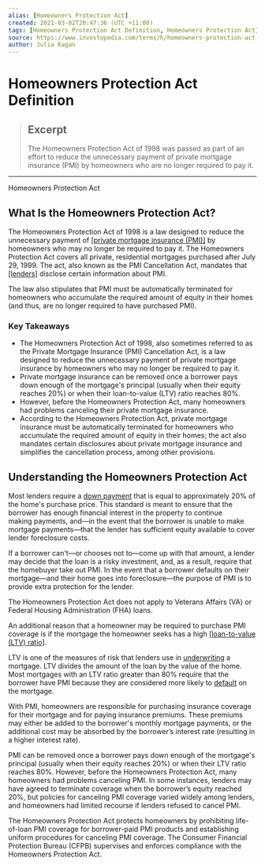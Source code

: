 ```yaml
---
alias: [Homeowners Protection Act]
created: 2021-03-02T20:47:36 (UTC +11:00)
tags: [Homeowners Protection Act Definition, Homeowners Protection Act]
source: https://www.investopedia.com/terms/h/homeowners-protection-act.asp
author: Julia Kagan
---
```


# Homeowners Protection Act Definition

> ## Excerpt
> The Homeowners Protection Act of 1998 was passed as part of an effort to reduce the unnecessary payment of private mortgage insurance (PMI) by homeowners who are no longer required to pay it.

---

Homeowners Protection Act
## What Is the Homeowners Protection Act?

The Homeowners Protection Act of 1998 is a law designed to reduce the unnecessary payment of [[private mortgage insurance (PMI)]](https://www.investopedia.com/mortgage/insurance/) by homeowners who may no longer be required to pay it. The Homeowners Protection Act covers all private, residential mortgages purchased after July 29, 1999. The act, also known as the PMI Cancellation Act, mandates that [[lenders]](https://www.investopedia.com/terms/l/lender.asp) disclose certain information about PMI.

The law also stipulates that PMI must be automatically terminated for homeowners who accumulate the required amount of equity in their homes (and thus, are no longer required to have purchased PMI).

### Key Takeaways

-   The Homeowners Protection Act of 1998, also sometimes referred to as the Private Mortgage Insurance (PMI) Cancellation Act, is a law designed to reduce the unnecessary payment of private mortgage insurance by homeowners who may no longer be required to pay it.
-   Private mortgage insurance can be removed once a borrower pays down enough of the mortgage's principal (usually when their equity reaches 20%) or when their loan-to-value (LTV) ratio reaches 80%.
-   However, before the Homeowners Protection Act, many homeowners had problems canceling their private mortgage insurance.
-   According to the Homeowners Protection Act, private mortgage insurance must be automatically terminated for homeowners who accumulate the required amount of equity in their homes; the act also mandates certain disclosures about private mortgage insurance and simplifies the cancellation process, among other provisions.

## Understanding the Homeowners Protection Act

Most lenders require a [down payment](https://www.investopedia.com/terms/d/down_payment.asp) that is equal to approximately 20% of the home's purchase price. This standard is meant to ensure that the borrower has enough financial interest in the property to continue making payments, and—in the event that the borrower is unable to make mortgage payments—that the lender has sufficient equity available to cover lender foreclosure costs.

If a borrower can't—or chooses not to—come up with that amount, a lender may decide that the loan is a risky investment, and, as a result, require that the homebuyer take out PMI. In the event that a borrower defaults on their mortgage—and their home goes into foreclosure—the purpose of PMI is to provide extra protection for the lender.

The Homeowners Protection Act does not apply to Veterans Affairs (VA) or Federal Housing Administration (FHA) loans.

An additional reason that a homeowner may be required to purchase PMI coverage is if the mortgage the homeowner seeks has a high [[loan-to-value (LTV) ratio]](https://www.investopedia.com/terms/l/loantovalue.asp).

LTV is one of the measures of risk that lenders use in [underwriting](https://www.investopedia.com/terms/u/underwriting.asp) a mortgage. LTV divides the amount of the loan by the value of the home. Most mortgages with an LTV ratio greater than 80% require that the borrower have PMI because they are considered more likely to [default](https://www.investopedia.com/terms/d/default2.asp) on the mortgage.

With PMI, homeowners are responsible for purchasing insurance coverage for their mortgage and for paying insurance premiums. These premiums may either be added to the borrower's monthly mortgage payments, or the additional cost may be absorbed by the borrower’s interest rate (resulting in a higher interest rate).

PMI can be removed once a borrower pays down enough of the mortgage's principal (usually when their equity reaches 20%) or when their LTV ratio reaches 80%. However, before the Homeowners Protection Act, many homeowners had problems canceling PMI. In some instances, lenders may have agreed to terminate coverage when the borrower’s equity reached 20%, but policies for canceling PMI coverage varied widely among lenders, and homeowners had limited recourse if lenders refused to cancel PMI.

The Homeowners Protection Act protects homeowners by prohibiting life-of-loan PMI coverage for borrower-paid PMI products and establishing uniform procedures for canceling PMI coverage. The Consumer Financial Protection Bureau (CFPB) supervises and enforces compliance with the Homeowners Protection Act.
